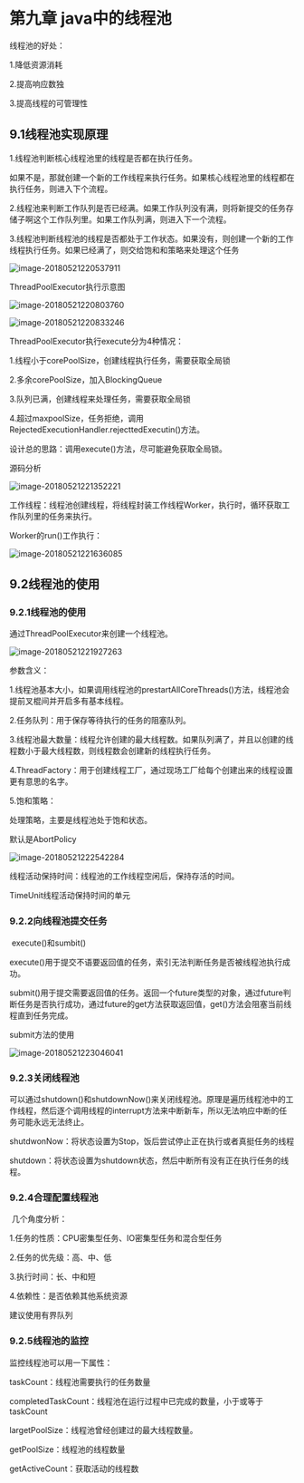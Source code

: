 # 第九章 java中的线程池

线程池的好处：

1.降低资源消耗

2.提高响应数独

3.提高线程的可管理性

## 9.1线程池实现原理

1.线程池判断核心线程池里的线程是否都在执行任务。

如果不是，那就创建一个新的工作线程来执行任务。如果核心线程池里的线程都在执行任务，则进入下个流程。

2.线程池来判断工作队列是否已经满。如果工作队列没有满，则将新提交的任务存储子啊这个工作队列里。如果工作队列满，则进入下一个流程。

3.线程池判断线程池的线程是否都处于工作状态。如果没有，则创建一个新的工作线程执行任务。如果已经满了，则交给饱和和策略来处理这个任务

![image-20180521220537911](/Users/youyujie/Documents/读书笔记/并发编程的艺术/线程池执行流程.png)

ThreadPoolExecutor执行示意图

![image-20180521220803760](/Users/youyujie/Documents/读书笔记/并发编程的艺术/ThreadPoolExcutor.png)

![image-20180521220833246](/Users/youyujie/Documents/读书笔记/并发编程的艺术/ThreadPoolExcutor2.png)

ThreadPoolExecutor执行execute分为4种情况：

1.线程小于corePoolSize，创建线程执行任务，需要获取全局锁

2.多余corePoolSize，加入BlockingQueue

3.队列已满，创建线程来处理任务，需要获取全局锁

4.超过maxpoolSize，任务拒绝，调用RejectedExecutionHandler.rejecttedExecutin()方法。

设计总的思路：调用execute()方法，尽可能避免获取全局锁。

源码分析

![image-20180521221352221](/Users/youyujie/Documents/读书笔记/并发编程的艺术/ThreadExecutorPool的执行方法源码.png)

工作线程：线程池创建线程，将线程封装工作线程Worker，执行时，循环获取工作队列里的任务来执行。

Worker的run()工作执行：

![image-20180521221636085](/Users/youyujie/Documents/读书笔记/并发编程的艺术/Worker的执行.png)

## 9.2线程池的使用

### 9.2.1线程池的使用

通过ThreadPoolExecutor来创建一个线程池。

![image-20180521221927263](/Users/youyujie/Documents/读书笔记/并发编程的艺术/创建线程池.png)

参数含义：

1.线程池基本大小，如果调用线程池的prestartAllCoreThreads()方法，线程池会提前叉棍间并开启多有基本线程。

2.任务队列：用于保存等待执行的任务的阻塞队列。

3.线程池最大数量：线程允许创建的最大线程数。如果队列满了，并且以创建的线程数小于最大线程数，则线程数会创建新的线程执行任务。

4.ThreadFactory：用于创建线程工厂，通过现场工厂给每个创建出来的线程设置更有意思的名字。

5.饱和策略：

处理策略，主要是线程池处于饱和状态。

默认是AbortPolicy

![image-20180521222542284](/Users/youyujie/Documents/读书笔记/并发编程的艺术/线程池处理策略.png)

线程活动保持时间：线程池的工作线程空闲后，保持存活的时间。

TimeUnit线程活动保持时间的单元

### 9.2.2向线程池提交任务

​	execute()和sumbit()

​	execute()用于提交不语要返回值的任务，索引无法判断任务是否被线程池执行成功。

​	submit()用于提交需要返回值的任务。返回一个future类型的对象，通过future判断任务是否执行成功，通过future的get方法获取返回值，get()方法会阻塞当前线程直到任务完成。

submit方法的使用

![image-20180521223046041](/Users/youyujie/Documents/读书笔记/并发编程的艺术/线程池submit方法.png)

### 9.2.3关闭线程池

​	可以通过shutdown()和shutdownNow()来关闭线程池。原理是遍历线程池中的工作线程，然后逐个调用线程的interrupt方法来中断新车，所以无法响应中断的任务可能永远无法终止。

​	shutdwonNow：将状态设置为Stop，饭后尝试停止正在执行或者真挺任务的线程

​	shutdown：将状态设置为shutdown状态，然后中断所有没有正在执行任务的线程。

### 9.2.4合理配置线程池

​	几个角度分析：

1.任务的性质：CPU密集型任务、IO密集型任务和混合型任务

2.任务的优先级：高、中、低

3.执行时间：长、中和短

4.依赖性：是否依赖其他系统资源

建议使用有界队列

### 9.2.5线程池的监控

监控线程池可以用一下属性：

taskCount：线程池需要执行的任务数量

completedTaskCount：线程池在运行过程中已完成的数量，小于或等于taskCount

largetPoolSize：线程池曾经创建过的最大线程数量。

getPoolSize：线程池的线程数量

getActiveCount：获取活动的线程数

